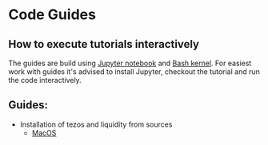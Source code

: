# Code Guides
## How to execute tutorials interactively
The guides are build using [Jupyter notebook](http://jupyter.org) and [Bash kernel](https://github.com/takluyver/bash_kernel). For easiest work with guides it's advised to install Jupyter, checkout the tutorial and run the code interactively.

## Guides:
- Installation of tezos and liquidity from sources
    - [MacOS](macos-tezos.ipynb)